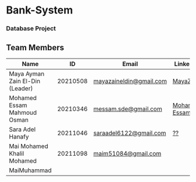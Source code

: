 # Bank-System
### Database Project
## Team Members
| Name | ID | Email | Linked-In |
|------|----|-------|-----------|
| Maya Ayman Zain El-Din (Leader) | 20210508 | mayazaineldin@gmail.com | <a href = "https://www.linkedin.com/in/maya-zain-el-din-600a99222"> MayaZayn</a> |
| Mohamed Essam Mahmoud Osman | 20210346 | messam.sde@gmail.com | <a href = "https://www.linkedin.com/in/mohamed-essam71/">Mohamed-Essam71</a> |
| Sara Adel Hanafy | 20211046 | saraadel6122@gmail.com | <a href = ""> ?? </a> |
| Mai Mohamed Khalil Mohamed | 20211098 | maim51084@gmail.com | <a href = "https://www.linkedin.com/in/mai-mohamed-khalil"> 
MaiMuhammad </a> |
